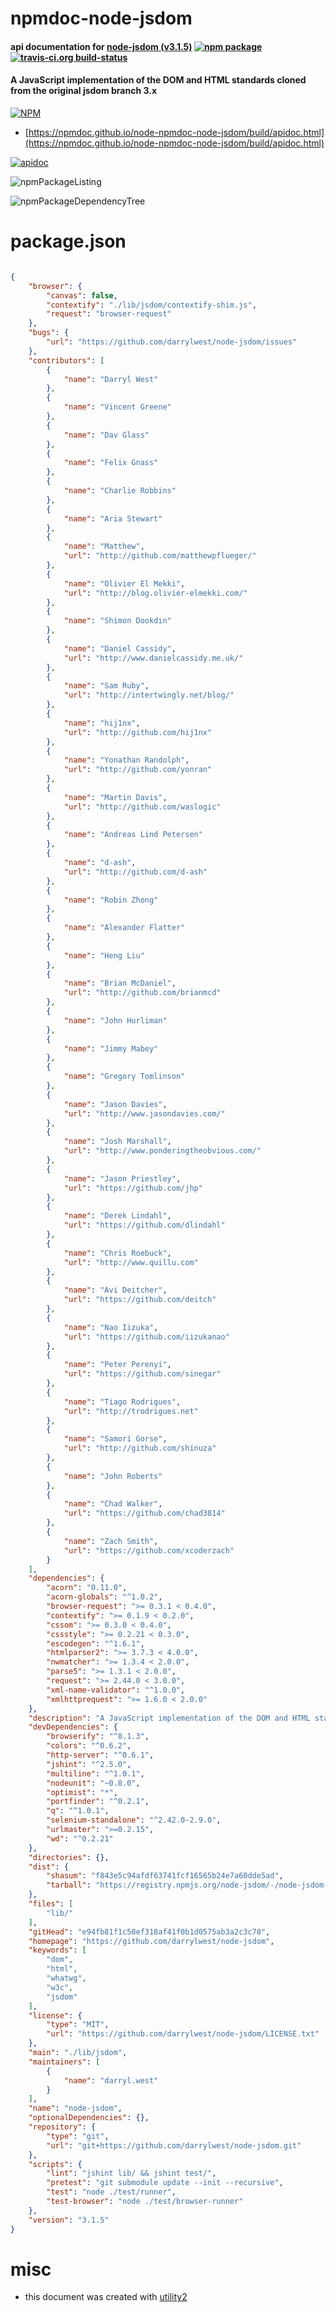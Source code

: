 # npmdoc-node-jsdom

#### api documentation for  [node-jsdom (v3.1.5)](https://github.com/darrylwest/node-jsdom)  [![npm package](https://img.shields.io/npm/v/npmdoc-node-jsdom.svg?style=flat-square)](https://www.npmjs.org/package/npmdoc-node-jsdom) [![travis-ci.org build-status](https://api.travis-ci.org/npmdoc/node-npmdoc-node-jsdom.svg)](https://travis-ci.org/npmdoc/node-npmdoc-node-jsdom)

#### A JavaScript implementation of the DOM and HTML standards cloned from the original jsdom branch 3.x

[![NPM](https://nodei.co/npm/node-jsdom.png?downloads=true&downloadRank=true&stars=true)](https://www.npmjs.com/package/node-jsdom)

- [https://npmdoc.github.io/node-npmdoc-node-jsdom/build/apidoc.html](https://npmdoc.github.io/node-npmdoc-node-jsdom/build/apidoc.html)

[![apidoc](https://npmdoc.github.io/node-npmdoc-node-jsdom/build/screenCapture.buildCi.browser.%252Ftmp%252Fbuild%252Fapidoc.html.png)](https://npmdoc.github.io/node-npmdoc-node-jsdom/build/apidoc.html)

![npmPackageListing](https://npmdoc.github.io/node-npmdoc-node-jsdom/build/screenCapture.npmPackageListing.svg)

![npmPackageDependencyTree](https://npmdoc.github.io/node-npmdoc-node-jsdom/build/screenCapture.npmPackageDependencyTree.svg)



# package.json

```json

{
    "browser": {
        "canvas": false,
        "contextify": "./lib/jsdom/contextify-shim.js",
        "request": "browser-request"
    },
    "bugs": {
        "url": "https://github.com/darrylwest/node-jsdom/issues"
    },
    "contributors": [
        {
            "name": "Darryl West"
        },
        {
            "name": "Vincent Greene"
        },
        {
            "name": "Dav Glass"
        },
        {
            "name": "Felix Gnass"
        },
        {
            "name": "Charlie Robbins"
        },
        {
            "name": "Aria Stewart"
        },
        {
            "name": "Matthew",
            "url": "http://github.com/matthewpflueger/"
        },
        {
            "name": "Olivier El Mekki",
            "url": "http://blog.olivier-elmekki.com/"
        },
        {
            "name": "Shimon Dookdin"
        },
        {
            "name": "Daniel Cassidy",
            "url": "http://www.danielcassidy.me.uk/"
        },
        {
            "name": "Sam Ruby",
            "url": "http://intertwingly.net/blog/"
        },
        {
            "name": "hij1nx",
            "url": "http://github.com/hij1nx"
        },
        {
            "name": "Yonathan Randolph",
            "url": "http://github.com/yonran"
        },
        {
            "name": "Martin Davis",
            "url": "http://github.com/waslogic"
        },
        {
            "name": "Andreas Lind Petersen"
        },
        {
            "name": "d-ash",
            "url": "http://github.com/d-ash"
        },
        {
            "name": "Robin Zhong"
        },
        {
            "name": "Alexander Flatter"
        },
        {
            "name": "Heng Liu"
        },
        {
            "name": "Brian McDaniel",
            "url": "http://github.com/brianmcd"
        },
        {
            "name": "John Hurliman"
        },
        {
            "name": "Jimmy Mabey"
        },
        {
            "name": "Gregory Tomlinson"
        },
        {
            "name": "Jason Davies",
            "url": "http://www.jasondavies.com/"
        },
        {
            "name": "Josh Marshall",
            "url": "http://www.ponderingtheobvious.com/"
        },
        {
            "name": "Jason Priestley",
            "url": "https://github.com/jhp"
        },
        {
            "name": "Derek Lindahl",
            "url": "https://github.com/dlindahl"
        },
        {
            "name": "Chris Roebuck",
            "url": "http://www.quillu.com"
        },
        {
            "name": "Avi Deitcher",
            "url": "https://github.com/deitch"
        },
        {
            "name": "Nao Iizuka",
            "url": "https://github.com/iizukanao"
        },
        {
            "name": "Peter Perenyi",
            "url": "https://github.com/sinegar"
        },
        {
            "name": "Tiago Rodrigues",
            "url": "http://trodrigues.net"
        },
        {
            "name": "Samori Gorse",
            "url": "http://github.com/shinuza"
        },
        {
            "name": "John Roberts"
        },
        {
            "name": "Chad Walker",
            "url": "https://github.com/chad3814"
        },
        {
            "name": "Zach Smith",
            "url": "https://github.com/xcoderzach"
        }
    ],
    "dependencies": {
        "acorn": "0.11.0",
        "acorn-globals": "^1.0.2",
        "browser-request": ">= 0.3.1 < 0.4.0",
        "contextify": ">= 0.1.9 < 0.2.0",
        "cssom": ">= 0.3.0 < 0.4.0",
        "cssstyle": ">= 0.2.21 < 0.3.0",
        "escodegen": "^1.6.1",
        "htmlparser2": ">= 3.7.3 < 4.0.0",
        "nwmatcher": ">= 1.3.4 < 2.0.0",
        "parse5": ">= 1.3.1 < 2.0.0",
        "request": ">= 2.44.0 < 3.0.0",
        "xml-name-validator": "^1.0.0",
        "xmlhttprequest": ">= 1.6.0 < 2.0.0"
    },
    "description": "A JavaScript implementation of the DOM and HTML standards cloned from the original jsdom branch 3.x",
    "devDependencies": {
        "browserify": "^8.1.3",
        "colors": "^0.6.2",
        "http-server": "^0.6.1",
        "jshint": "^2.5.0",
        "multiline": "^1.0.1",
        "nodeunit": "~0.8.0",
        "optimist": "*",
        "portfinder": "^0.2.1",
        "q": "^1.0.1",
        "selenium-standalone": "^2.42.0-2.9.0",
        "urlmaster": ">=0.2.15",
        "wd": "^0.2.21"
    },
    "directories": {},
    "dist": {
        "shasum": "f843e5c94afdf63741fcf16565b24e7a60dde5ad",
        "tarball": "https://registry.npmjs.org/node-jsdom/-/node-jsdom-3.1.5.tgz"
    },
    "files": [
        "lib/"
    ],
    "gitHead": "e94fb81f1c50ef318af41f0b1d0575ab3a2c3c78",
    "homepage": "https://github.com/darrylwest/node-jsdom",
    "keywords": [
        "dom",
        "html",
        "whatwg",
        "w3c",
        "jsdom"
    ],
    "license": {
        "type": "MIT",
        "url": "https://github.com/darrylwest/node-jsdom/LICENSE.txt"
    },
    "main": "./lib/jsdom",
    "maintainers": [
        {
            "name": "darryl.west"
        }
    ],
    "name": "node-jsdom",
    "optionalDependencies": {},
    "repository": {
        "type": "git",
        "url": "git+https://github.com/darrylwest/node-jsdom.git"
    },
    "scripts": {
        "lint": "jshint lib/ && jshint test/",
        "pretest": "git submodule update --init --recursive",
        "test": "node ./test/runner",
        "test-browser": "node ./test/browser-runner"
    },
    "version": "3.1.5"
}
```



# misc
- this document was created with [utility2](https://github.com/kaizhu256/node-utility2)
